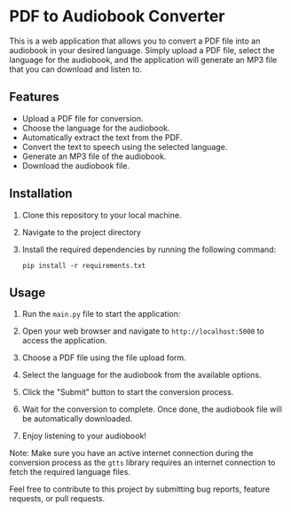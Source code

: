 # PDF to Audiobook Converter

This is a web application that allows you to convert a PDF file into an audiobook in your desired language. Simply upload a PDF file, select the language for the audiobook, and the application will generate an MP3 file that you can download and listen to.

## Features

- Upload a PDF file for conversion.
- Choose the language for the audiobook.
- Automatically extract the text from the PDF.
- Convert the text to speech using the selected language.
- Generate an MP3 file of the audiobook.
- Download the audiobook file.

## Installation

1. Clone this repository to your local machine.

2. Navigate to the project directory

3. Install the required dependencies by running the following command:

   ```shell
   pip install -r requirements.txt
   ```

## Usage

1. Run the `main.py` file to start the application:

2. Open your web browser and navigate to `http://localhost:5000` to access the application.

3. Choose a PDF file using the file upload form.

4. Select the language for the audiobook from the available options.

5. Click the "Submit" button to start the conversion process.

6. Wait for the conversion to complete. Once done, the audiobook file will be automatically downloaded.

7. Enjoy listening to your audiobook!

Note: Make sure you have an active internet connection during the conversion process as the `gtts` library requires an internet connection to fetch the required language files.

Feel free to contribute to this project by submitting bug reports, feature requests, or pull requests.